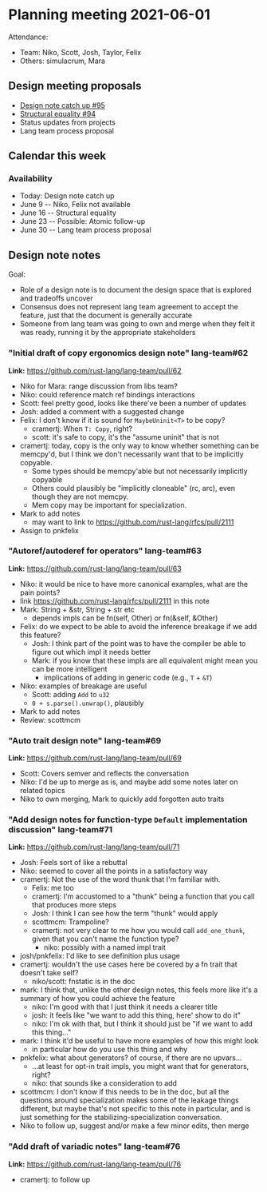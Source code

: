 # Planning meeting 2021-06-01

Attendance:

* Team: Niko, Scott, Josh, Taylor, Felix
* Others: simulacrum, Mara

## Design meeting proposals

* [Design note catch up #95][]
* [Structural equality #94][]
* Status updates from projects
* Lang team process proposal

[Design note catch up #95]: https://github.com/rust-lang/lang-team/issues/95

[Structural equality #94]: https://github.com/rust-lang/lang-team/issues/94

## Calendar this week

### Availability

* Today: Design note catch up
* June 9 -- Niko, Felix not available
* June 16 -- Structural equality
* June 23 -- Possible: Atomic follow-up
* June 30 -- Lang team process proposal

## Design note notes

Goal: 

* Role of a design note is to document the design space that is explored and tradeoffs uncover
* Consensus does not represent lang team agreement to accept the feature, just that the document is generally accurate
* Someone from lang team was going to own and merge when they felt it was ready, running it by the appropriate stakeholders

### "Initial draft of copy ergonomics design note" lang-team#62

**Link:** https://github.com/rust-lang/lang-team/pull/62

* Niko for Mara: range discussion from libs team?
* Niko: could reference match ref bindings interactions
* Scott: feel pretty good, looks like there've been a number of updates
* Josh: added a comment with a suggested change
* Felix: I don't know if it is sound for `MaybeUninit<T>` to be copy?
    * cramertj: When `T: Copy`, right?
    * scott: it's safe to copy, it's the "assume uninit" that is not
* cramertj: today, copy is the only way to know whether something can be memcpy'd, but I think we don't necessarily want that to be implicitly copyable.
    * Some types should be memcpy'able but not necessarily implicitly copyable
    * Others could plausibly be "implicitly cloneable" (rc, arc), even though they are not memcpy.
    * Mem copy may be important for specialization.
* Mark to add notes
    * may want to link to https://github.com/rust-lang/rfcs/pull/2111
* Assign to pnkfelix

### "Autoref/autoderef for operators" lang-team#63

**Link:** https://github.com/rust-lang/lang-team/pull/63

* Niko: it would be nice to have more canonical examples, what are the pain points?
* link https://github.com/rust-lang/rfcs/pull/2111 in this note
* Mark: String + &str, String + str etc
    * depends impls can be fn(self, Other) or fn(&self, &Other)
* Felix: do we expect to be able to avoid the inference breakage if we add this feature?
    * Josh: I think part of the point was to have the compiler be able to figure out which impl it needs better
    * Mark: if you know that these impls are all equivalent might mean you can be more intelligent
        * implications of adding in generic code (e.g., `T` + `&T`)
* Niko: examples of breakage are useful
    * Scott: adding `Add` to `u32`
    * `0 + s.parse().unwrap()`, plausibly 
* Mark to add notes
* Review: scottmcm

### "Auto trait design note" lang-team#69

**Link:** https://github.com/rust-lang/lang-team/pull/69

* Scott: Covers semver and reflects the conversation
* Niko: I'd be up to merge as is, and maybe add some notes later on related topics
* Niko to own merging, Mark to quickly add forgotten auto traits

### "Add design notes for function-type `Default` implementation discussion" lang-team#71

**Link:** https://github.com/rust-lang/lang-team/pull/71

* Josh: Feels sort of like a rebuttal
* Niko: seemed to cover all the points in a satisfactory way
* cramertj: Not the use of the word thunk that I'm familiar with. 
    * Felix: me too
    * cramertj: I'm accustomed to a "thunk" being a function that you call that produces more steps
    * Josh: I think I can see how the term "thunk" would apply
    * scottmcm: Trampoline?
    * cramertj: not very clear to me how you would call `add_one_thunk`, given that you can't name the function type?
        * niko: possibly with a named impl trait
* josh/pnkfelix: I'd like to see definition plus usage
* cramertj: wouldn't the use cases here be covered by a fn trait that doesn't take self?
    * niko/scott: fnstatic is in the doc
* mark: I think that, unlike the other design notes, this feels more like it's a summary of how you could achieve the feature
    * niko: I'm good with that I just think it needs a clearer title
    * josh: it feels like "we want to add this thing, here' show to do it"
    * niko: I'm ok with that, but I think it should just be "if we want to add this thing..."
* mark: I think it'd be useful to have more examples of how this might look
    * in particular how do you use this thing and why
* pnkfelix: what about generators? of course, if there are no upvars...
    * ...at least for opt-in trait impls, you might want that for generators, right?
    * niko: that sounds like a consideration to add
* scottmcm: I don't know if this needs to be in the doc, but all the questions around specialization makes some of the leakage things different, but maybe that's not specific to this note in particular, and is just something for the stabilizing-specialization conversation.
* Niko to follow up, suggest and/or make a few minor edits, then merge

### "Add draft of variadic notes" lang-team#76

**Link:** https://github.com/rust-lang/lang-team/pull/76

* cramertj: to follow up